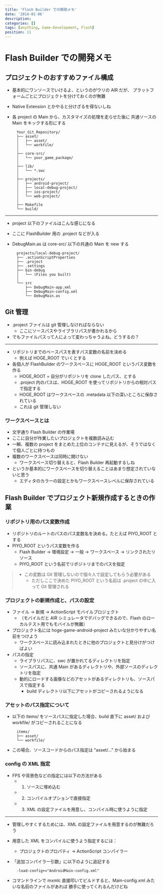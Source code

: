```yaml
---
title: 'Flash Builder での開発メモ'
date: '2014-01-06'
description:
categories: []
tags: [anything, Game-Development, Flash]
position: 11
---
```


# Flash Builder での開発メモ

## プロジェクトのおすすめファイル構成

- 基本的にワンソースでいけるよ、というのがウリの AIR だが、
  プラットフォームごとにプロジェクトを分けておくのが無難
- Native Extension とかやると分けざるを得ないしね
- 各 project の Main から、カスタマイズの処理を走らせた後に
  共通ソースの Main をキックする形にする

        Your_Git_Repository/
        ├── asset/
        │   ├── asset/
        │   └── workfile/
        │
        ├── core-src/
        │   └── your_game_package/
        │
        ├── lib/
        │   └── *.swc
        │
        ├── projects/
        │   ├── android-project/
        │   ├── local-debug-project/
        │   ├── ios-project/
        │   └── web-project/
        │
        ├── Makefile
        └── build/

___

- project 以下のファイルはこんな感じになる
- ここに FlashBuilder 用の .project などが入る
- DebugMain.as は core-src/ 以下の共通の Main を new する

        projects/local-debug-project/
        ├── .actionScriptProperties
        ├── .project
        ├── .settings
        ├── bin-debug
        │   └── (Files you built)
        │
        └── src
            ├── DebugMain-app.xml
            ├── DebugMain-config.xml
            └── DebugMain.as

## Git 管理

- .project ファイルは git 管理しなければならない
    - ここにソースパスやライブラリパスが書かれるから
- でもファイルパスって人によって変わっちゃうよね。どうするの？

___

- リポジトリまでのベースパスを表すパス変数の名前を決める
    - 例えば HOGE_ROOT でいくとする
- 各個人が FlashBuilder のワークスペースに HOGE_ROOT というパス変数を作る
    - HOGE_ROOT = 自分がリポジトリを clone したパス、とする
    - .project 内のパスは、HOGE_ROOT を使ってリポジトリからの相対パスで指定する
    - HOGE_ROOT はワークスペースの .metadata 以下の深いところに保存されている
    - これは git 管理しない

### ワークスペースとは

- 文字通り Flash Builder の作業場
- ここに自分が作業したいプロジェクトを複数読み込む
- 一瞬、複数の project をまとめた上位のコンテナに見えるが、そうではなくて個人ごとに持つもの
- 複数のワークスペースは同時に開けない
    - ワークスペース切り替えると、Flash Builder 再起動するしね
- というか基本的にワークスペースを切り替えることはあまり想定されていないと思う
    - エディタのカラーの設定とかもワークスペースレベルに保存されている

## Flash Builder でプロジェクト新規作成するときの作業

### リポジトリ用のパス変数作成

- リポジトリのルートのパスのパス変数名を決める。たとえば PIYO_ROOT とする
- PIYO_ROOT というパス変数を作る
    - Flash Builder -> 環境設定 -> 一般 -> ワークスペース -> リンクされたリソース
    - PIYO_ROOT という名前でリポジトリまでのパスを指定

> - この変数は Git 管理しないので個々人で設定してもらう必要がある
>     - ただしここで決めた PIYO_ROOT という名前は .project の中に入って Git 管理される

### プロジェクトの新規作成と、パスの設定

- ファイル -> 新規 -> ActionScript モバイルプロジェクト
    - （モバイルだと AIR シミュレータでデバッグできるので、Flash のローカルテスト用でもモバイルが無難）
- プロジェクト名には hoge-game-android-project みたいな分かりやすい名前をつけよう
    - ワークスペースに読み込まれたときに他のプロジェクトと見分けがつけばよい
- パスの指定
    - ライブラリパスに、swc が置かれてるディレクトリを指定
    - ソースパスに、共通 Main があるディレクトリや、外部ソースのディレクトリを指定
    - 動的にロードする画像などのアセットがあるディレクトリも、ソースパスで指定する
        - build ディレクトリ以下にアセットがコピーされるようになる

### アセットのパス指定について

- 以下の items/ をソースパスに指定した場合、build 直下に asset/ および workfile/ がコピーされることになる

        items/
        ├── asset/
        └── workfile/

- この場合、ソースコードからのパス指定は "asset/..." から始まる

### config の XML 指定

- FPS や背景色などの指定には以下の方法がある
    - 1. ソースに埋め込む
    - 2. コンパイルオプションで直接指定
    - 3. XML の設定ファイルを用意し、コンパイル時に使うように指定

___

- 管理しやすくするためには、XML の設定ファイルを用意するのが無難だろう
- 用意した XML をコンパイルに使うよう指定するには：
    - プロジェクトのプロパティ -> ActionScript コンパイラー
- 「追加コンパイラー引数」に以下のように追記する

        -load-config+="AndroidMain-config.xml"

- コマンドラインで mxmlc 直接叩いてビルドすると、Main-config.xml みたいな名前のファイルがあれば
  勝手に使ってくれるんだけどね


<br/><br/><br/><br/>

